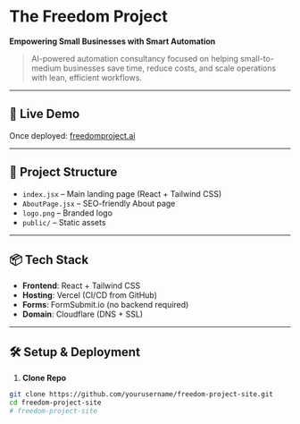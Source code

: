 # The Freedom Project

**Empowering Small Businesses with Smart Automation**

> AI-powered automation consultancy focused on helping small-to-medium businesses save time, reduce costs, and scale operations with lean, efficient workflows.

---

## 🚀 Live Demo
Once deployed: [freedomproject.ai](https://freedomproject.ai)

---

## 📁 Project Structure

- `index.jsx` – Main landing page (React + Tailwind CSS)
- `AboutPage.jsx` – SEO-friendly About page
- `logo.png` – Branded logo
- `public/` – Static assets

---

## 📦 Tech Stack

- **Frontend**: React + Tailwind CSS
- **Hosting**: Vercel (CI/CD from GitHub)
- **Forms**: FormSubmit.io (no backend required)
- **Domain**: Cloudflare (DNS + SSL)

---

## 🛠 Setup & Deployment

1. **Clone Repo**
```bash
git clone https://github.com/yourusername/freedom-project-site.git
cd freedom-project-site
# freedom-project-site
